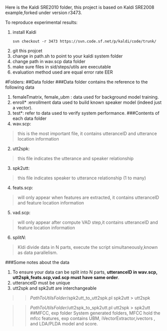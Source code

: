 Here is the Kaldi SRE2010 folder, this project is based on Kaldi SRE2008 example,forked under version r3473.




To reproduce experimental results:



1. install Kaldi 	
	```
	svn checkout -r 3473 https://svn.code.sf.net/p/kaldi/code/trunk/
	```
2. git this projcet
2. change in path.sh to point to your kaldi system folder
3. change path in wav.scp data folder
4. make sure files in sid/steps/utils are executable
5. evaluation method used are equal error rate EER



#Folders:
##Data folder
###Data folder contains the reference to the following data
1. femaleTmatrix, female_ubm : data used for background model training.
2. enroll* :enrollment data used to build known speaker model (indeed just a vector).
3. test*:  refer to data used to verify system performance.
###Contents of each data folder
1. wav.scp: 
>this is the most important file, it contains utteranceID and utterance location information
2. utt2spk:
>this file indicates the utterance and speaker relationship
3. spk2utt:
>this file indicates speaker to utterance relationship (1 to many)
4. feats.scp:
>will only appear when features are extracted, it contains utteranceID and feature location information
5. vad.scp:
>will only appear after compute VAD step,it contains utteranceID and feature location information
6. split*N*:
>Kldi divide data in N parts, execute the script simultaneously,known as data parallelism. 

###Some notes about the data
1. To ensure your data can be split into N parts, **utteranceID in wav.scp, utt2spk,feats.scp,vad.scp must have same order**.
2. utteranceID must be unique
3. utt2spk and spk2utt are interchangeable 


>>*PathToUtilsFolder*/spk2utt_to_utt2spk.pl spk2utt > utt2spk

>>*PathToUtilsFolder*/utt2spk_to_spk2utt.pl utt2spk > spk2utt
##MFCC, exp folder
System generated folders, 
MFCC hold the mfcc features, 
exp contains UBM, iVectorExtractor,ivectors , and LDA/PLDA model and score.
